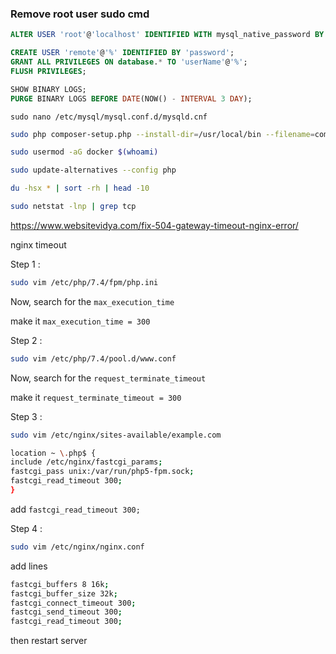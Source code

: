 ### Remove root user sudo cmd

```sql
ALTER USER 'root'@'localhost' IDENTIFIED WITH mysql_native_password BY '';

CREATE USER 'remote'@'%' IDENTIFIED BY 'password';
GRANT ALL PRIVILEGES ON database.* TO 'userName'@'%';
FLUSH PRIVILEGES;

SHOW BINARY LOGS;
PURGE BINARY LOGS BEFORE DATE(NOW() - INTERVAL 3 DAY);
```
`sudo nano /etc/mysql/mysql.conf.d/mysqld.cnf`

```sh
sudo php composer-setup.php --install-dir=/usr/local/bin --filename=composer

sudo usermod -aG docker $(whoami)

sudo update-alternatives --config php 

du -hsx * | sort -rh | head -10

sudo netstat -lnp | grep tcp

```


https://www.websitevidya.com/fix-504-gateway-timeout-nginx-error/ 

nginx timeout

Step 1 :
```sh
sudo vim /etc/php/7.4/fpm/php.ini
```
Now, search for the `max_execution_time`

make it `max_execution_time = 300`

Step 2 :

```sh
sudo vim /etc/php/7.4/pool.d/www.conf
```
Now, search for the `request_terminate_timeout`

make it `request_terminate_timeout = 300`

Step 3 :

```sh
sudo vim /etc/nginx/sites-available/example.com

location ~ \.php$ {
include /etc/nginx/fastcgi_params;
fastcgi_pass unix:/var/run/php5-fpm.sock;
fastcgi_read_timeout 300;
}
```
add `fastcgi_read_timeout 300;` 

Step 4 :

```sh
sudo vim /etc/nginx/nginx.conf
```
add lines

```sh
fastcgi_buffers 8 16k;
fastcgi_buffer_size 32k;
fastcgi_connect_timeout 300;
fastcgi_send_timeout 300;
fastcgi_read_timeout 300;
```

then restart server
